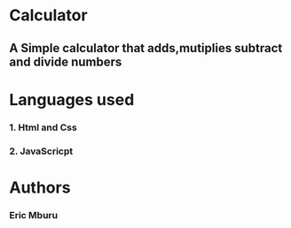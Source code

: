 # Calculator
## A Simple calculator that adds,mutiplies subtract and divide numbers

# Languages used
  ### 1. Html and Css
  ### 2. JavaScricpt

# Authors
 ### Eric Mburu